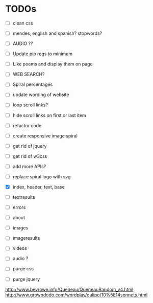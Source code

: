 # TODOs

- [ ] clean css
- [ ] mendes, english and spanish? stopwords?
- [ ] AUDIO ??
- [ ] Update pip reqs to minimum
- [ ] Like poems and display them on page
- [ ] WEB SEARCH?
- [ ] Spiral percentages
- [ ] update wording of website
- [ ] loop scroll links?
- [ ] hide scroll links on first or last item
- [ ] refactor code
- [ ] create responsive image spiral
- [ ] get rid of jquery
- [ ] get rid of w3css
- [ ] add more APIs?
- [ ] replace spiral logo with svg



- [x] index, header, text, base
- [ ] textresults
- [ ] errors
- [ ] about
- [ ] images
- [ ] imageresults
- [ ] videos
- [ ] audio ?

- [ ] purge css
- [ ] purge jquery






http://www.bevrowe.info/Queneau/QueneauRandom_v4.html
http://www.growndodo.com/wordplay/oulipo/10%5E14sonnets.html
